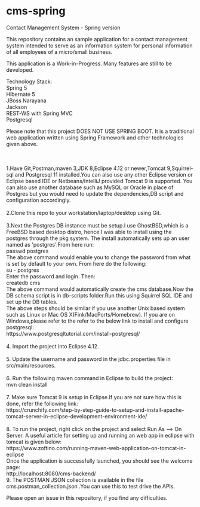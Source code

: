 # cms-spring
Contact Management System - Spring version

This repository contains an sample application for a contact management system intended to serve as an information system for personal information of all 
employees of a micro/small business.

<p>This application is a Work-in-Progress. Many features are still to be developed. </p>

<p>Technology Stack:
 <br> 
Spring 5
<br>  
Hibernate 5
  <br>
JBoss Narayana 
  <br>
Jackson
  <br>
REST-WS with Spring MVC
  <br>
Postgresql
 </p>

<p>
Please note that this project DOES NOT USE SPRING BOOT. It is a traditional web application written using Spring Framework and other technologies given above.
</p>

<p>
<br>	
<br>	
1.Have Git,Postman,maven 3,JDK 8,Eclipse 4.12 or newer,Tomcat 9,Squirrel-sql and Postgresql 11 installed.You can also use any other Eclipse version or Eclipse based IDE or Netbeans/IntelliJ provided Tomcat 9 is supported.
  You can also use another database such as MySQL or Oracle in place of Postgres but you would need to update the dependencies,DB script and configuration accordingly.
<br>	
<br> 
2.Clone this repo to your workstation/laptop/desktop using Git.
<br>	
<br> 
3.Next the Postgres DB instance must be setup.I use GhostBSD,which is a FreeBSD based desktop distro, hence I was able to    install using the postgres through the pkg system. The install automatically sets up an user
 named as 'postgres'.From here run:
<br>	
   passwd postgres
<br>	
   The above command would enable you to change the password from what is set by default to your own. From here do the following:
<br>
  su - postgres
<br>
Enter the password and login. Then:
<br>	
  createdb cms
<br>	
The above command would automatically create the cms database.Now the DB schema script is in db-scripts folder.Run this using Squirrel SQL IDE and set up the DB tables.
<br>     
The above steps should be similar if you use another Unix based system such as Linux or Mac OS X(Fink/MacPorts/Homebrew). If you are on Windows,please refer to the refer to the below link to install and configure postgresql:
 <br>    
     https://www.postgresqltutorial.com/install-postgresql/
<br>
<br> 
4. Import the project into Eclipse 4.12.
<br> 
<br>	
5. Update the username and password in the jdbc.properties file in src/main/resources.
<br> 
<br> 
6. Run the following maven command in Eclipse to build the project:
<br>
     mvn clean install
<br>     
<br> 
7. Make sure Tomcat 9 is setup in Eclipse.If you are not sure how this is done, refer the following link:
<br> 
   https://crunchify.com/step-by-step-guide-to-setup-and-install-apache-tomcat-server-in-eclipse-development-environment-ide/  <br> 
<br> 
8. To run the project, right click on the project and select Run As --> On Server. A useful article for setting up and running an web app in eclipse with tomcat is given below:
<br> 	
	https://www.zoftino.com/running-maven-web-application-on-tomcat-in-eclipse
<br> 	
	Once the application is successfully launched, you should see the welcome page:
<br> 
	http://localhost:8080/cms-backend/ 
<br>
9. The POSTMAN JSON collection is available in the file cms.postman_collection.json .You can use this to test drive the
    APIs.
	
</p>

<p>
	 Please open an issue in this repository, if you find any difficulties.
</p>
